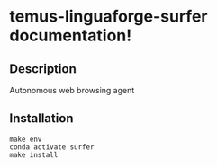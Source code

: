 # temus-linguaforge-surfer documentation!

## Description

Autonomous web browsing agent

## Installation

```
make env
conda activate surfer
make install
```

